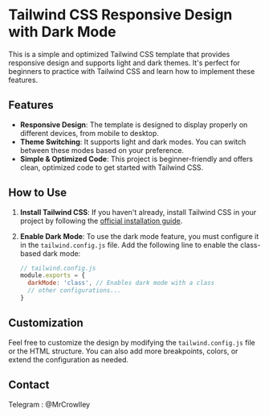 # Tailwind CSS Responsive Design with Dark Mode

This is a simple and optimized Tailwind CSS template that provides responsive design and supports light and dark themes. It's perfect for beginners to practice with Tailwind CSS and learn how to implement these features.

## Features

- **Responsive Design**: The template is designed to display properly on different devices, from mobile to desktop.
- **Theme Switching**: It supports light and dark modes. You can switch between these modes based on your preference.
- **Simple & Optimized Code**: This project is beginner-friendly and offers clean, optimized code to get started with Tailwind CSS.

## How to Use

1. **Install Tailwind CSS**: If you haven't already, install Tailwind CSS in your project by following the [official installation guide](https://tailwindcss.com/docs/installation).
   
2. **Enable Dark Mode**: To use the dark mode feature, you must configure it in the `tailwind.config.js` file. Add the following line to enable the class-based dark mode:

    ```javascript
    // tailwind.config.js
    module.exports = {
      darkMode: 'class', // Enables dark mode with a class
      // other configurations...
    }
    ```

## Customization

Feel free to customize the design by modifying the `tailwind.config.js` file or the HTML structure. You can also add more breakpoints, colors, or extend the configuration as needed.

## Contact
Telegram : @MrCrowlley
